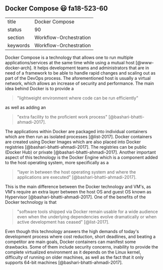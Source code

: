 ## Docker Compose :smiley: fa18-523-60


|          |                        |
| -------- | ---------------------- |
| title    | Docker Compose         | 
| status   | 90                     |
| section  | Workflow-Orchestration |
| keywords | Workflow-Orchestration |


Docker Compose is a technology that allows one to run multiple 
applications/services at the same time while using a mutual host 
[@www-docker-arch]. 
It helps development teams and administrators that are in need of a framework
to be able to handle rapid changes and scaling out as part of the DevOps process.
The aforementioned host is usually a virtual 
network, which allows an increase of security and performance. 
The main idea behind Docker is to provide a 

> "lightweight environment where code can be run efficiently" 

as well as adding an 

> "extra  facility to the proficient work process" [@bashari-bhatti-ahmadi-2017].

The applications within Docker are packaged into individual containers
which are then run as isolated processes [@list-2017]. Docker containers are 
created using Docker Images which are also placed into Docker registries 
[@bashari-bhatti-ahmadi-2017]. The registries can be public (Docker Hub) 
or private [@bashari-bhatti-ahmadi-2017]. Another important aspect of this 
technology is the Docker Engine which is a component added to the host 
operating system, more specifically as a 

> "layer in between the host operating 
> system and where the applications are executed" [@bashari-bhatti-ahmadi-2017]. 

This is the main difference between the Docker technology and VM's, as VM's 
require an extra layer between the host OS and guest OS known as Hypervisor 
[@bashari-bhatti-ahmadi-2017]. One of the benefits of the Docker technology is 
that 

> "software tools shipped via Docker remain usable for a wide audience 
> even when the underlying dependencies evolve dramatically or when active 
> development has ceased" [@list-2017]. 

Even though this technology answers 
the high demands of today's development process where cost reduction, short 
deadlines, and beating a competitor are main goals, Docker containers can
manifest some drawbacks. Some of them include security concerns, inability 
to provide the complete virtualized environment as it depends on the Linux kernel, 
difficulty of running on older machines, as well as the fact that it only 
supports 64-bit machines [@bashari-bhatti-ahmadi-2017].
